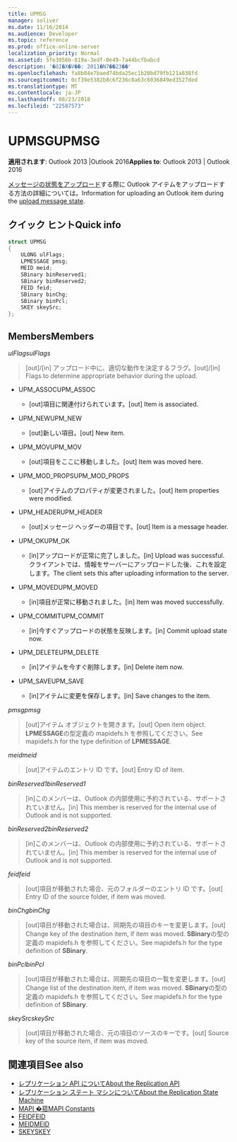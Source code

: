 ```yaml
---
title: UPMSG
manager: soliver
ms.date: 11/16/2014
ms.audience: Developer
ms.topic: reference
ms.prod: office-online-server
localization_priority: Normal
ms.assetid: 5fe3956b-819a-3edf-0e49-7a44bcfbabcd
description: '�ŏI�X�V��: 2011�N7��23��'
ms.openlocfilehash: fa8b84e7baed74bda25ec1b20bd79fb121a838fd
ms.sourcegitcommit: 0cf39e5382b8c6f236c8a63c6036849ed3527ded
ms.translationtype: MT
ms.contentlocale: ja-JP
ms.lasthandoff: 08/23/2018
ms.locfileid: "22587573"
---
```

# <a name="upmsg"></a><span data-ttu-id="a4926-103">UPMSG</span><span class="sxs-lookup"><span data-stu-id="a4926-103">UPMSG</span></span>

<span data-ttu-id="a4926-104">**適用されます**: Outlook 2013 |Outlook 2016</span><span class="sxs-lookup"><span data-stu-id="a4926-104">**Applies to**: Outlook 2013 | Outlook 2016</span></span> 
  
<span data-ttu-id="a4926-105">[メッセージの状態をアップロード](upload-message-state.md)する際に Outlook アイテムをアップロードする方法の詳細については。</span><span class="sxs-lookup"><span data-stu-id="a4926-105">Information for uploading an Outlook item during the [upload message state](upload-message-state.md).</span></span>
  
## <a name="quick-info"></a><span data-ttu-id="a4926-106">クイック ヒント</span><span class="sxs-lookup"><span data-stu-id="a4926-106">Quick info</span></span>

```cpp
struct UPMSG 
{ 
    ULONG ulFlags; 
    LPMESSAGE pmsg; 
    MEID meid; 
    SBinary binReserved1; 
    SBinary binReserved2; 
    FEID feid; 
    SBinary binChg; 
    SBinary binPcl; 
    SKEY skeySrc; 
};
```

## <a name="members"></a><span data-ttu-id="a4926-107">Members</span><span class="sxs-lookup"><span data-stu-id="a4926-107">Members</span></span>

 <span data-ttu-id="a4926-108">_ulFlags_</span><span class="sxs-lookup"><span data-stu-id="a4926-108">_ulFlags_</span></span>
  
> <span data-ttu-id="a4926-109">[out]/[in] アップロード中に、適切な動作を決定するフラグ。</span><span class="sxs-lookup"><span data-stu-id="a4926-109">[out]/[in] Flags to determine appropriate behavior during the upload.</span></span> 
    
  - <span data-ttu-id="a4926-110">UPM_ASSOC</span><span class="sxs-lookup"><span data-stu-id="a4926-110">UPM_ASSOC</span></span>
    
    - <span data-ttu-id="a4926-111">[out]項目に関連付けられています。</span><span class="sxs-lookup"><span data-stu-id="a4926-111">[out] Item is associated.</span></span>
    
  - <span data-ttu-id="a4926-112">UPM_NEW</span><span class="sxs-lookup"><span data-stu-id="a4926-112">UPM_NEW</span></span>
    
    - <span data-ttu-id="a4926-113">[out]新しい項目。</span><span class="sxs-lookup"><span data-stu-id="a4926-113">[out] New item.</span></span> 
    
  - <span data-ttu-id="a4926-114">UPM_MOV</span><span class="sxs-lookup"><span data-stu-id="a4926-114">UPM_MOV</span></span>
    
    - <span data-ttu-id="a4926-115">[out]項目をここに移動しました。</span><span class="sxs-lookup"><span data-stu-id="a4926-115">[out] Item was moved here.</span></span>
    
  - <span data-ttu-id="a4926-116">UPM_MOD_PROPS</span><span class="sxs-lookup"><span data-stu-id="a4926-116">UPM_MOD_PROPS</span></span>
    
    - <span data-ttu-id="a4926-117">[out]アイテムのプロパティが変更されました。</span><span class="sxs-lookup"><span data-stu-id="a4926-117">[out] Item properties were modified.</span></span>
    
  - <span data-ttu-id="a4926-118">UPM_HEADER</span><span class="sxs-lookup"><span data-stu-id="a4926-118">UPM_HEADER</span></span>
    
    - <span data-ttu-id="a4926-119">[out]メッセージ ヘッダーの項目です。</span><span class="sxs-lookup"><span data-stu-id="a4926-119">[out] Item is a message header.</span></span>
    
  - <span data-ttu-id="a4926-120">UPM_OK</span><span class="sxs-lookup"><span data-stu-id="a4926-120">UPM_OK</span></span>
    
    - <span data-ttu-id="a4926-121">[in]アップロードが正常に完了しました。</span><span class="sxs-lookup"><span data-stu-id="a4926-121">[in] Upload was successful.</span></span> <span data-ttu-id="a4926-122">クライアントでは、情報をサーバーにアップロードした後、これを設定します。</span><span class="sxs-lookup"><span data-stu-id="a4926-122">The client sets this after uploading information to the server.</span></span>
    
  - <span data-ttu-id="a4926-123">UPM_MOVED</span><span class="sxs-lookup"><span data-stu-id="a4926-123">UPM_MOVED</span></span>
    
    - <span data-ttu-id="a4926-124">[in]項目が正常に移動されました。</span><span class="sxs-lookup"><span data-stu-id="a4926-124">[in] Item was moved successfully.</span></span>
    
  - <span data-ttu-id="a4926-125">UPM_COMMIT</span><span class="sxs-lookup"><span data-stu-id="a4926-125">UPM_COMMIT</span></span>
    
    - <span data-ttu-id="a4926-126">[in]今すぐアップロードの状態を反映します。</span><span class="sxs-lookup"><span data-stu-id="a4926-126">[in] Commit upload state now.</span></span>
    
  - <span data-ttu-id="a4926-127">UPM_DELETE</span><span class="sxs-lookup"><span data-stu-id="a4926-127">UPM_DELETE</span></span>
    
    - <span data-ttu-id="a4926-128">[in]アイテムを今すぐ削除します。</span><span class="sxs-lookup"><span data-stu-id="a4926-128">[in] Delete item now.</span></span>
    
  - <span data-ttu-id="a4926-129">UPM_SAVE</span><span class="sxs-lookup"><span data-stu-id="a4926-129">UPM_SAVE</span></span>
    
    - <span data-ttu-id="a4926-130">[in]アイテムに変更を保存します。</span><span class="sxs-lookup"><span data-stu-id="a4926-130">[in] Save changes to the item.</span></span>
    
<span data-ttu-id="a4926-131">_pmsg_</span><span class="sxs-lookup"><span data-stu-id="a4926-131">_pmsg_</span></span>
  
> <span data-ttu-id="a4926-132">[out]アイテム オブジェクトを開きます。</span><span class="sxs-lookup"><span data-stu-id="a4926-132">[out] Open item object.</span></span> <span data-ttu-id="a4926-133">**LPMESSAGE**の型定義の mapidefs.h を参照してください。</span><span class="sxs-lookup"><span data-stu-id="a4926-133">See mapidefs.h for the type definition of **LPMESSAGE**.</span></span> 
    
<span data-ttu-id="a4926-134">_meid_</span><span class="sxs-lookup"><span data-stu-id="a4926-134">_meid_</span></span>
  
> <span data-ttu-id="a4926-135">[out]アイテムのエントリ ID です。</span><span class="sxs-lookup"><span data-stu-id="a4926-135">[out] Entry ID of item.</span></span>
    
<span data-ttu-id="a4926-136">_binReserved1_</span><span class="sxs-lookup"><span data-stu-id="a4926-136">_binReserved1_</span></span>
  
> <span data-ttu-id="a4926-137">[in]このメンバーは、Outlook の内部使用に予約されている、サポートされていません。</span><span class="sxs-lookup"><span data-stu-id="a4926-137">[in] This member is reserved for the internal use of Outlook and is not supported.</span></span> 
    
<span data-ttu-id="a4926-138">_binReserved2_</span><span class="sxs-lookup"><span data-stu-id="a4926-138">_binReserved2_</span></span>
  
> <span data-ttu-id="a4926-139">[in]このメンバーは、Outlook の内部使用に予約されている、サポートされていません。</span><span class="sxs-lookup"><span data-stu-id="a4926-139">[in] This member is reserved for the internal use of Outlook and is not supported.</span></span> 
    
<span data-ttu-id="a4926-140">_feid_</span><span class="sxs-lookup"><span data-stu-id="a4926-140">_feid_</span></span>
  
> <span data-ttu-id="a4926-141">[out]項目が移動された場合、元のフォルダーのエントリ ID です。</span><span class="sxs-lookup"><span data-stu-id="a4926-141">[out] Entry ID of the source folder, if item was moved.</span></span>
    
<span data-ttu-id="a4926-142">_binChg_</span><span class="sxs-lookup"><span data-stu-id="a4926-142">_binChg_</span></span>
  
> <span data-ttu-id="a4926-143">[out]項目が移動された場合は、同期先の項目のキーを変更します。</span><span class="sxs-lookup"><span data-stu-id="a4926-143">[out] Change key of the destination item, if item was moved.</span></span> <span data-ttu-id="a4926-144">**SBinary**の型の定義の mapidefs.h を参照してください。</span><span class="sxs-lookup"><span data-stu-id="a4926-144">See mapidefs.h for the type definition of **SBinary**.</span></span> 
    
<span data-ttu-id="a4926-145">_binPcl_</span><span class="sxs-lookup"><span data-stu-id="a4926-145">_binPcl_</span></span>
  
> <span data-ttu-id="a4926-146">[out]項目が移動された場合は、同期先の項目の一覧を変更します。</span><span class="sxs-lookup"><span data-stu-id="a4926-146">[out] Change list of the destination item, if item was moved.</span></span> <span data-ttu-id="a4926-147">**SBinary**の型の定義の mapidefs.h を参照してください。</span><span class="sxs-lookup"><span data-stu-id="a4926-147">See mapidefs.h for the type definition of **SBinary**.</span></span> 
    
<span data-ttu-id="a4926-148">_skeySrc_</span><span class="sxs-lookup"><span data-stu-id="a4926-148">_skeySrc_</span></span>
  
> <span data-ttu-id="a4926-149">[out]項目が移動された場合、元の項目のソースのキーです。</span><span class="sxs-lookup"><span data-stu-id="a4926-149">[out] Source key of the source item, if item was moved.</span></span>
    
## <a name="see-also"></a><span data-ttu-id="a4926-150">関連項目</span><span class="sxs-lookup"><span data-stu-id="a4926-150">See also</span></span>

- [<span data-ttu-id="a4926-151">レプリケーション API について</span><span class="sxs-lookup"><span data-stu-id="a4926-151">About the Replication API</span></span>](about-the-replication-api.md)
- [<span data-ttu-id="a4926-152">レプリケーション ステート マシンについて</span><span class="sxs-lookup"><span data-stu-id="a4926-152">About the Replication State Machine</span></span>](about-the-replication-state-machine.md)
- [<span data-ttu-id="a4926-153">MAPI �萔</span><span class="sxs-lookup"><span data-stu-id="a4926-153">MAPI Constants</span></span>](mapi-constants.md)
- [<span data-ttu-id="a4926-154">FEID</span><span class="sxs-lookup"><span data-stu-id="a4926-154">FEID</span></span>](feid.md)
- [<span data-ttu-id="a4926-155">MEID</span><span class="sxs-lookup"><span data-stu-id="a4926-155">MEID</span></span>](meid.md)
- [<span data-ttu-id="a4926-156">SKEY</span><span class="sxs-lookup"><span data-stu-id="a4926-156">SKEY</span></span>](skey.md)

